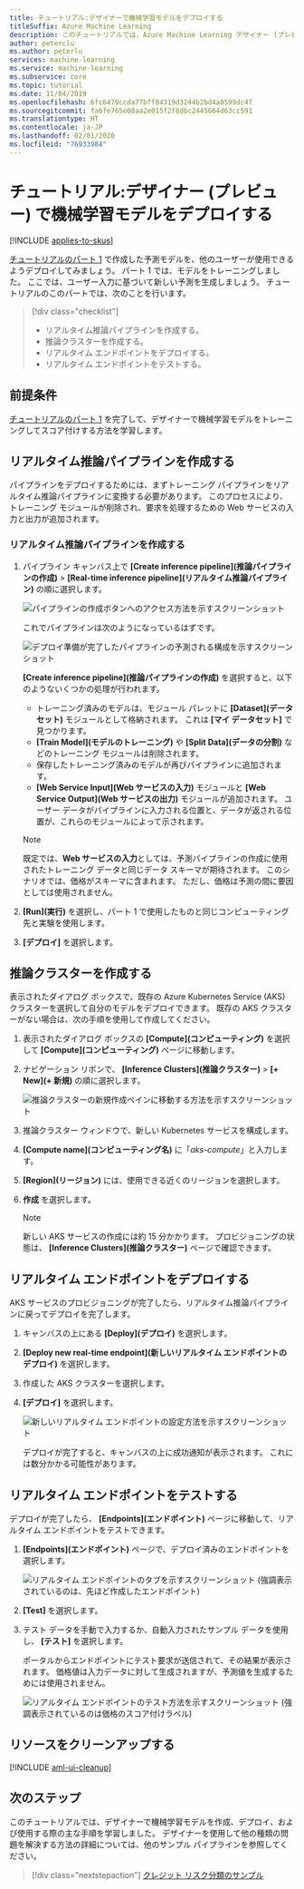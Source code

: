 ```yaml
---
title: チュートリアル:デザイナーで機械学習モデルをデプロイする
titleSuffix: Azure Machine Learning
description: このチュートリアルでは、Azure Machine Learning デザイナー (プレビュー) で予測分析ソリューションを構築する方法について説明します。 ドラッグ アンド ドロップ モジュールを使用して、機械学習モデルのトレーニング、スコア付け、およびデプロイを行います。
author: peterclu
ms.author: peterlu
services: machine-learning
ms.service: machine-learning
ms.subservice: core
ms.topic: tutorial
ms.date: 11/04/2019
ms.openlocfilehash: 6fc6479ccda77bff84319d3244b2bd4a0599dc47
ms.sourcegitcommit: fa6fe765e08aa2e015f2f8dbc2445664d63cc591
ms.translationtype: HT
ms.contentlocale: ja-JP
ms.lasthandoff: 02/01/2020
ms.locfileid: "76933984"
---
```

# <a name="tutorial-deploy-a-machine-learning-model-with-the-designer-preview"></a>チュートリアル:デザイナー (プレビュー) で機械学習モデルをデプロイする
[!INCLUDE [applies-to-skus](../../includes/aml-applies-to-enterprise-sku.md)]

[チュートリアルのパート 1](tutorial-designer-automobile-price-train-score.md) で作成した予測モデルを、他のユーザーが使用できるようデプロイしてみましょう。 パート 1 では、モデルをトレーニングしました。 ここでは、ユーザー入力に基づいて新しい予測を生成しましょう。 チュートリアルのこのパートでは、次のことを行います。

> [!div class="checklist"]
> * リアルタイム推論パイプラインを作成する。
> * 推論クラスターを作成する。
> * リアルタイム エンドポイントをデプロイする。
> * リアルタイム エンドポイントをテストする。

## <a name="prerequisites"></a>前提条件

[チュートリアルのパート 1](tutorial-designer-automobile-price-train-score.md) を完了して、デザイナーで機械学習モデルをトレーニングしてスコア付けする方法を学習します。

## <a name="create-a-real-time-inference-pipeline"></a>リアルタイム推論パイプラインを作成する

パイプラインをデプロイするためには、まずトレーニング パイプラインをリアルタイム推論パイプラインに変換する必要があります。 このプロセスにより、トレーニング モジュールが削除され、要求を処理するための Web サービスの入力と出力が追加されます。

### <a name="create-a-real-time-inference-pipeline"></a>リアルタイム推論パイプラインを作成する

1. パイプライン キャンバス上で **[Create inference pipeline]\(推論パイプラインの作成\)**  >  **[Real-time inference pipeline]\(リアルタイム推論パイプライン\)** の順に選択します。

    ![パイプラインの作成ボタンへのアクセス方法を示すスクリーンショット](./media/tutorial-designer-automobile-price-deploy/create-inference-pipeline.png)

    これでパイプラインは次のようになっているはずです。 

   ![デプロイ準備が完了したパイプラインの予測される構成を示すスクリーンショット](./media/tutorial-designer-automobile-price-deploy/real-time-inference-pipeline.png)

    **[Create inference pipeline]\(推論パイプラインの作成\)** を選択すると、以下のようないくつかの処理が行われます。
    
    * トレーニング済みのモデルは、モジュール パレットに **[Dataset]\(データセット\)** モジュールとして格納されます。 これは **[マイ データセット]** で見つかります。
    * **[Train Model]\(モデルのトレーニング\)** や **[Split Data]\(データの分割\)** などのトレーニング モジュールは削除されます。
    * 保存したトレーニング済みのモデルが再びパイプラインに追加されます。
    * **[Web Service Input]\(Web サービスの入力\)** モジュールと **[Web Service Output]\(Web サービスの出力\)** モジュールが追加されます。 ユーザー データがパイプラインに入力される位置と、データが返される位置が、これらのモジュールによって示されます。

    > [!NOTE]
    > 既定では、**Web サービスの入力**としては、予測パイプラインの作成に使用されたトレーニング データと同じデータ スキーマが期待されます。 このシナリオでは、価格がスキーマに含まれます。 ただし、価格は予測の間に要因としては使用されません。
    >

1. **[Run]\(実行\)** を選択し、パート 1 で使用したものと同じコンピューティング先と実験を使用します。

1. **[デプロイ]** を選択します。

## <a name="create-an-inferencing-cluster"></a>推論クラスターを作成する

表示されたダイアログ ボックスで、既存の Azure Kubernetes Service (AKS) クラスターを選択して自分のモデルをデプロイできます。 既存の AKS クラスターがない場合は、次の手順を使用して作成してください。

1. 表示されたダイアログ ボックスの **[Compute]\(コンピューティング\)** を選択して **[Compute]\(コンピューティング\)** ページに移動します。

1. ナビゲーション リボンで、 **[Inference Clusters]\(推論クラスター\)**  >  **[+ New]\(+ 新規\)** の順に選択します。

    ![推論クラスターの新規作成ペインに移動する方法を示すスクリーンショット](./media/tutorial-designer-automobile-price-deploy/new-inference-cluster.png)

1. 推論クラスター ウィンドウで、新しい Kubernetes サービスを構成します。

1. **[Compute name]\(コンピューティング名\)** に「*aks-compute*」と入力します。
    
1. **[Region]\(リージョン\)** には、使用できる近くのリージョンを選択します。

1. **作成** を選択します。

    > [!NOTE]
    > 新しい AKS サービスの作成には約 15 分かかります。 プロビジョニングの状態は、 **[Inference Clusters]\(推論クラスター\)** ページで確認できます。
    >

## <a name="deploy-the-real-time-endpoint"></a>リアルタイム エンドポイントをデプロイする

AKS サービスのプロビジョニングが完了したら、リアルタイム推論パイプラインに戻ってデプロイを完了します。

1. キャンバスの上にある **[Deploy]\(デプロイ\)** を選択します。

1. **[Deploy new real-time endpoint]\(新しいリアルタイム エンドポイントのデプロイ\)** を選択します。 

1. 作成した AKS クラスターを選択します。

1. **[デプロイ]** を選択します。

    ![新しいリアルタイム エンドポイントの設定方法を示すスクリーンショット](./media/tutorial-designer-automobile-price-deploy/setup-endpoint.png)

    デプロイが完了すると、キャンバスの上に成功通知が表示されます。 これには数分かかる可能性があります。

## <a name="test-the-real-time-endpoint"></a>リアルタイム エンドポイントをテストする

デプロイが完了したら、 **[Endpoints]\(エンドポイント\)** ページに移動して、リアルタイム エンドポイントをテストできます。

1. **[Endpoints]\(エンドポイント\)** ページで、デプロイ済みのエンドポイントを選択します。

    ![リアルタイム エンドポイントのタブを示すスクリーンショット (強調表示されているのは、先ほど作成したエンドポイント)](./media/tutorial-designer-automobile-price-deploy/endpoints.png)

1. **[Test]** を選択します。

1. テスト データを手動で入力するか、自動入力されたサンプル データを使用し、 **[テスト]** を選択します。

    ポータルからエンドポイントにテスト要求が送信されて、その結果が表示されます。 価格値は入力データに対して生成されますが、予測値を生成するためには使用されません。

    ![リアルタイム エンドポイントのテスト方法を示すスクリーンショット (強調表示されているのは価格のスコア付けラベル)](./media/tutorial-designer-automobile-price-deploy/test-endpoint.png)

## <a name="clean-up-resources"></a>リソースをクリーンアップする

[!INCLUDE [aml-ui-cleanup](../../includes/aml-ui-cleanup.md)]

## <a name="next-steps"></a>次のステップ

このチュートリアルでは、デザイナーで機械学習モデルを作成、デプロイ、および使用する際の主な手順を学習しました。 デザイナーを使用して他の種類の問題を解決する方法の詳細については、他のサンプル パイプラインを参照してください。

> [!div class="nextstepaction"]
> [クレジット リスク分類のサンプル](how-to-designer-sample-classification-credit-risk-cost-sensitive.md)
